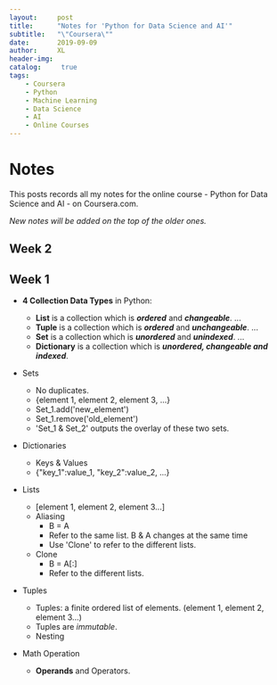 ```yaml
---
layout:     post
title:      "Notes for 'Python for Data Science and AI'"
subtitle:   "\"Coursera\""
date:       2019-09-09
author:     XL
header-img: 
catalog: 	 true
tags:
    - Coursera
    - Python
    - Machine Learning
    - Data Science
    - AI
    - Online Courses
---
```

# Notes 

This posts records all my notes for the online course - Python for Data Science and AI - on Coursera.com.

*New notes will be added on the top of the older ones.*


## Week 2


## Week 1

- **4 Collection Data Types** in Python:
	- **List** is a collection which is ***ordered*** and ***changeable***. ...
	- **Tuple** is a collection which is ***ordered*** and ***unchangeable***. ...
	- **Set** is a collection which is ***unordered*** and ***unindexed***. ...
	- **Dictionary** is a collection which is ***unordered, changeable and indexed***.

- Sets
	- No duplicates.
	- {element 1, element 2, element 3, ...}
	- Set_1.add('new_element')
	- Set_1.remove('old_element')
	- 'Set_1 & Set_2' outputs the overlay of these two sets.

- Dictionaries
	- Keys & Values
	- {"key_1":value_1, "key_2":value_2, ...}

- Lists
	- [element 1, element 2, element 3...]
	 - Aliasing
	 	- B = A
	 	- Refer to the same list. B & A changes at the same time
	 	- Use 'Clone' to refer to the different lists.
	 - Clone
	 	- B = A[:]
	 	- Refer to the different lists.

- Tuples
	- Tuples: a finite ordered list of elements. (element 1, element 2, element 3...)
	- Tuples are *immutable*.
	- Nesting

- Math Operation
	- **Operands** and Operators.